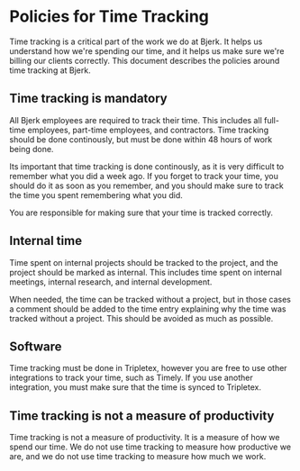 # Policies for Time Tracking

Time tracking is a critical part of the work we do at Bjerk. It helps us
understand how we're spending our time, and it helps us make sure we're billing
our clients correctly. This document describes the policies around time tracking
at Bjerk.

## Time tracking is mandatory

All Bjerk employees are required to track their time. This includes all
full-time employees, part-time employees, and contractors. Time tracking should
be done continously, but must be done within 48 hours of work being done.

Its important that time tracking is done continously, as it is very difficult to
remember what you did a week ago. If you forget to track your time, you should
do it as soon as you remember, and you should make sure to track the time you
spent remembering what you did.

You are responsible for making sure that your time is tracked correctly.

## Internal time

Time spent on internal projects should be tracked to the project, and the
project should be marked as internal. This includes time spent on internal
meetings, internal research, and internal development.

When needed, the time can be tracked without a project, but in those cases a
comment should be added to the time entry explaining why the time was tracked
without a project. This should be avoided as much as possible.

## Software

Time tracking must be done in Tripletex, however you are free to use other
integrations to track your time, such as Timely. If you use another integration,
you must make sure that the time is synced to Tripletex.

## Time tracking is not a measure of productivity

Time tracking is not a measure of productivity. It is a measure of how we spend
our time. We do not use time tracking to measure how productive we are, and we
do not use time tracking to measure how much we work.

